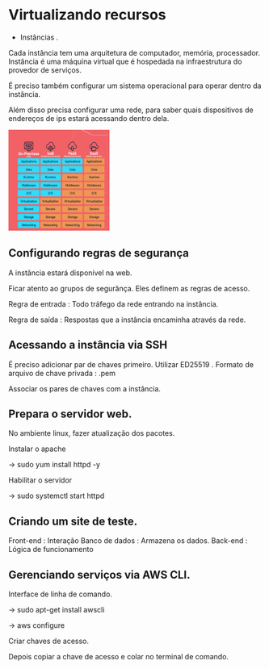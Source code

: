# Virtualizando recursos

* Instâncias .

Cada instância tem uma arquitetura de computador, memória, processador.  Instância é uma máquina virtual que é hospedada na infraestrutura do provedor de serviços.

É preciso também configurar um sistema operacional  para operar dentro da instância.

Além disso precisa configurar uma rede, para saber quais dispositivos de endereços de ips estará acessando dentro dela.

<img src="./img/tela.png" width="200px" height="200px">

## Configurando regras de segurança

 A instância estará disponível na web. 

 Ficar atento ao grupos de segurânça. Eles definem as regras de acesso. 

 Regra de entrada : Todo tráfego da rede entrando na instância.

 Regra de saída : Respostas que a instância encaminha através da rede.

 ## Acessando a instância via SSH

  É preciso adicionar par de chaves primeiro. Utilizar  ED25519 . Formato de arquivo de chave privada : 
.pem

Associar os pares de chaves com a instância.

## Prepara o servidor web.

No ambiente linux, fazer atualização dos pacotes.  

Instalar o apache

-> sudo yum install httpd -y 

Habilitar o servidor

-> sudo systemctl  start httpd

## Criando um site de teste.

Front-end : Interação 
Banco de dados : Armazena os dados.
Back-end : Lógica de funcionamento

## Gerenciando serviços via AWS CLI.

Interface de linha de comando.

-> sudo apt-get install awscli

-> aws configure 

Criar chaves de acesso. 

Depois copiar a chave de acesso e colar no terminal de comando.










